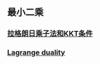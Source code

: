 ## 最小二乘

### [拉格朗日乘子法和KKT条件](https://www.cnblogs.com/liaohuiqiang/p/7805954.html)

### [Lagrange duality](https://blog.csdn.net/u011327333/article/details/51222605)